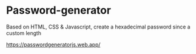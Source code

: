 # Password-generator
Based on HTML, CSS &amp; Javascript, create a hexadecimal password since a custom length

https://passwordgeneratorjs.web.app/